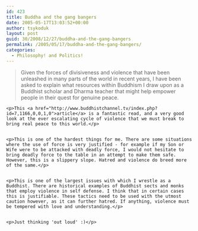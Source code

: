 ```yaml
---
id: 423
title: Buddha and the gang bangers
date: 2005-05-17T13:03:52+00:00
author: tsykoduk
layout: post
guid: 30/2008/12/27/buddha-and-the-gang-bangers
permalink: /2005/05/17/buddha-and-the-gang-bangers/
categories:
  - Philosophy! and Politics!
---
```

<blockquote>Given the forces of divisiveness and violence that have been unleashed in many parts of the world in recent years, I have been asked to explain what resources within Buddhism I draw upon as a Buddhist scholar and Dharma teacher that might help empower people in their quest for genuine peace.</blockquote>

	<p>This <a href="http://www.buddhistchannel.tv/index.php?id=7,1166,0,0,1,0">article</a> is a fantastic read, and a very good look at the ever escalating cycle of violence that we must break to bring real peace to this world.</p>


	<p>This is one of the hardest things for me. There are some situations where the use of force is very justified - for example if my Son or Wife were to be attacked with deadly force, I would not hesitate to bring deadly force to the table in an attempt to make them safe. However, this is a slippery slope. Hatred and violence do breed more of the same.</p>


	<p>This is one of the largest issues with which I wrestle as a Buddhist. There are historical examples of Buddhist sects and monks that employ violence in self defense. I think that in certain cases this is justifiable. These tactics need to be used with the utmost caution however, as it can further hatred. If anything, violence must be tempered with love and understanding.</p>


	<p>Just thinking 'out loud' :)</p>